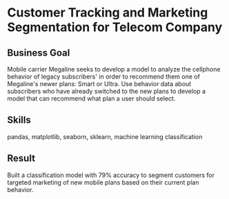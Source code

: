 # Customer Tracking and Marketing Segmentation for Telecom Company

## Business Goal
Mobile carrier Megaline seeks to develop a model to analyze the cellphone behavior of legacy subscribers' in order to recommend them one of Megaline's newer plans: Smart or Ultra. Use behavior data about subscribers who have already switched to the new plans to develop a model that can recommend what plan a user should select.

## Skills
pandas, matplotlib, seaborn, sklearn, machine learning classification

## Result
Built a classification model with 79% accuracy to segment customers for targeted marketing of new mobile plans based on their current plan behavior.

